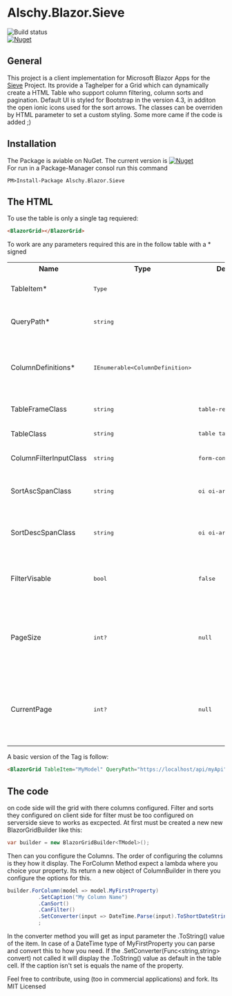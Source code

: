 # Alschy.Blazor.Sieve

![Build status](https://alschy.visualstudio.com/Alschy.Blazor.Sieve/_apis/build/status/Alschy.Blazor.Sieve-CI)  
[![Nuget](https://img.shields.io/nuget/v/Alschy.Blazor.Sieve.svg)](https://www.nuget.org/packages/Alschy.Blazor.Sieve)

## General
This project is a client implementation for Microsoft Blazor Apps for the [Sieve](https://github.com/Biarity/Sieve) Project.
Its provide a Taghelper for a Grid which can dynamically create a HTML Table who support column filtering, column sorts and pagination. Default UI is styled for Bootstrap in the version 4.3, in additon the open ionic icons used for the sort arrows. The classes can be overriden by HTML parameter to set a custom styling. Some more came if the code is added ;) 

## Installation 
The Package is aviable on NuGet. The current version is [![Nuget](https://img.shields.io/nuget/v/Alschy.Blazor.Sieve.svg)](https://www.nuget.org/packages/Alschy.Blazor.Sieve)  
For run in a Package-Manager consol run this command

```
PM>Install-Package Alschy.Blazor.Sieve 
```

## The HTML

To use the table is only a single tag requiered:

``` HTML
<BlazorGrid></BlazorGrid>
``` 
 To work are any parameters required this are in the follow table with a * signed
 
<table>
  <tr>
    <th>Name</th>
    <th>Type</th>
    <th>Default</th>
    <th>Comment</th>
  </tr>
  <tr>
    <td>TableItem*</td>
    <td><pre lang="csharp">Type</pre></td>
    <td/>
    <td>The type of the elements in the table</td>
  </tr>
  <tr>
    <td>QueryPath*</td>
    <td><pre lang="csharp">string</pre></td>
    <td></td>
    <td>A path to an route who accept the SieveModel as query paramters</td>
  </tr>
  <tr>
    <td>ColumnDefinitions*</td>
    <td><pre lang="csharp">IEnumerable&lt;ColumnDefinition&gt;</pre></td>
    <td></td>
    <td>A collection of ColumnDefinitions which is needed to initialize the table with there content</td>
  </tr>
  <tr>
    <td>TableFrameClass</td>
    <td><pre lang="csharp">string</pre></td>
    <td><pre>table-responsive</pre></td>
    <td>The class for div element around the table</td>
  </tr>
  <tr>
    <td>TableClass</td>
    <td><pre lang="csharp">string</pre></td>
    <td><pre>table table-hover</pre></td>
    <td>The class for the table element.</td>
  </tr>
  <tr>
    <td>ColumnFilterInputClass</td>
    <td><pre lang="csharp">string</pre></td>
    <td><pre>form-control</pre></td>
    <td>The class for the input for the column filters</td>
  </tr>
  <tr>
    <td>SortAscSpanClass</td>
    <td><pre lang="csharp">string</pre></td>
    <td><pre>oi oi-arrow-top</pre></td>
    <td>The icon who is display if a column ascending sorted</td>
  </tr>
  <tr>
    <td>SortDescSpanClass</td>
    <td><pre lang="csharp">string</pre></td>
    <td><pre>oi oi-arrow-bottom</pre></td>
    <td>The icon who is display if a column descending sorted</td>
  </tr>
  <tr>
    <td>FilterVisable</td>
    <td><pre lang="csharp">bool</pre></td>
    <td><pre>false</pre></td>
    <td>say if the column filter inputs are visable. Value can changed on program run</td>
  </tr>
  <tr>
    <td>PageSize</td>
    <td><pre lang="csharp">int?</pre></td>
    <td><pre>null</pre></td>
    <td>Set the pagesize they will load on the next reload. If it null pagination is diabled. On dev! Value can changed on program run</td>
  </tr>
  <tr>
    <td>CurrentPage</td>
    <td><pre lang="csharp">int?</pre></td>
    <td><pre>null</pre></td>
    <td>The current page if pageination enabled. If value is null pagination is diasbled. On dev! Value can changed on programm run</td>
  </tr>
</table>

A basic version of the Tag is follow:  
``` html
<BlazorGrid TableItem="MyModel" QueryPath="https://localhost/api/myApi" ColumnDefinitions="@builder.Build() result"></BlazorGrid>
```  

## The code
on code side will the grid with there columns configured. Filter and sorts they configured on client side for filter must be too configured on serverside sieve to works as excpected.
At first must be created a new new BlazorGridBuilder like this:  
``` csharp
var builder = new BlazorGridBuilder<TModel>();
```  
Then can you configure the Columns. The order of configuring the columns is they how it display. The ForColumn Method expect a lambda where you choice your property. Its return a new object of ColumnBuilder in there you configure the options for this.
``` csharp
builder.ForColumn(model => model.MyFirstProperty)
          .SetCaption("My Column Name")
          .CanSort()
          .CanFilter()
          .SetConverter(input => DateTime.Parse(input).ToShortDateString())
          ;
```  
In the converter method you will get as input parameter the .ToString() value of the item. In case of a DateTime type of MyFirstProperty you can parse and convert this to how you need. If the .SetConverter(Func<string,string> convert) not called it will display the .ToString() value as default in the table cell. If the caption isn't set is equals the name of the property.


Feel free to contribute, using (too in commercial applications) and fork. Its MIT Licensed 
